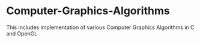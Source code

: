 # Computer-Graphics-Algorithms
This includes implementation of various Computer Graphics Algorithms in C and OpenGL
